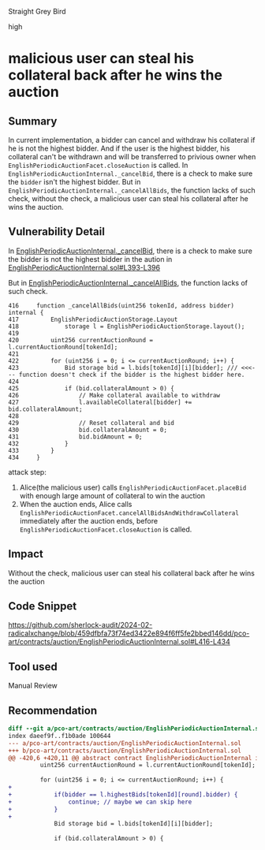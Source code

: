 Straight Grey Bird

high

# malicious user can steal his collateral back after he wins the auction

## Summary
In current implementation, a bidder can cancel and withdraw his collateral if he is not the highest bidder. And if the user is the highest bidder, his collateral can't be withdrawn and will be transferred to privious owner when `EnglishPeriodicAuctionFacet.closeAuction` is called.
In `EnglishPeriodicAuctionInternal._cancelBid`, there is a check to make sure the `bidder` isn't the highest bidder. But in `EnglishPeriodicAuctionInternal._cancelAllBids`, the function lacks of such check, without the check, a malicious user can steal his collateral after he wins the auction.

## Vulnerability Detail
In [EnglishPeriodicAuctionInternal._cancelBid](https://github.com/sherlock-audit/2024-02-radicalxchange/blob/459dfbfa73f74ed3422e894f6ff5fe2bbed146dd/pco-art/contracts/auction/EnglishPeriodicAuctionInternal.sol#L378-L411), there is a check to make sure the bidder is not the highest bidder in the aution in [EnglishPeriodicAuctionInternal.sol#L393-L396](https://github.com/sherlock-audit/2024-02-radicalxchange/blob/459dfbfa73f74ed3422e894f6ff5fe2bbed146dd/pco-art/contracts/auction/EnglishPeriodicAuctionInternal.sol#L393-L396)

But in [EnglishPeriodicAuctionInternal._cancelAllBids](https://github.com/sherlock-audit/2024-02-radicalxchange/blob/459dfbfa73f74ed3422e894f6ff5fe2bbed146dd/pco-art/contracts/auction/EnglishPeriodicAuctionInternal.sol#L416-L434), the function lacks of such check.
```solidity
416     function _cancelAllBids(uint256 tokenId, address bidder) internal {
417         EnglishPeriodicAuctionStorage.Layout
418             storage l = EnglishPeriodicAuctionStorage.layout();
419
420         uint256 currentAuctionRound = l.currentAuctionRound[tokenId];
421
422         for (uint256 i = 0; i <= currentAuctionRound; i++) {
423             Bid storage bid = l.bids[tokenId][i][bidder]; /// <<<--- function doesn't check if the bidder is the highest bidder here.
424
425             if (bid.collateralAmount > 0) {
426                 // Make collateral available to withdraw
427                 l.availableCollateral[bidder] += bid.collateralAmount;
428
429                 // Reset collateral and bid
430                 bid.collateralAmount = 0;
431                 bid.bidAmount = 0;
432             }
433         }
434     }
```

attack step:
1. Alice(the malicious user) calls `EnglishPeriodicAuctionFacet.placeBid` with enough large amount of collateral to win the auction
1. When the auction ends, Alice calls `EnglishPeriodicAuctionFacet.cancelAllBidsAndWithdrawCollateral` immediately after the auction ends, before `EnglishPeriodicAuctionFacet.closeAuction` is called.

## Impact
Without the check, malicious user can steal his collateral back after he wins the auction

## Code Snippet
https://github.com/sherlock-audit/2024-02-radicalxchange/blob/459dfbfa73f74ed3422e894f6ff5fe2bbed146dd/pco-art/contracts/auction/EnglishPeriodicAuctionInternal.sol#L416-L434

## Tool used

Manual Review

## Recommendation
```diff
diff --git a/pco-art/contracts/auction/EnglishPeriodicAuctionInternal.sol b/pco-art/contracts/auction/EnglishPeriodicAuctionInternal.sol
index daeef9f..f1b0ade 100644
--- a/pco-art/contracts/auction/EnglishPeriodicAuctionInternal.sol
+++ b/pco-art/contracts/auction/EnglishPeriodicAuctionInternal.sol
@@ -420,6 +420,11 @@ abstract contract EnglishPeriodicAuctionInternal is
         uint256 currentAuctionRound = l.currentAuctionRound[tokenId];
 
         for (uint256 i = 0; i <= currentAuctionRound; i++) {
+
+            if(bidder == l.highestBids[tokenId][round].bidder) {
+                continue; // maybe we can skip here
+            }
+
             Bid storage bid = l.bids[tokenId][i][bidder];
 
             if (bid.collateralAmount > 0) {
```
